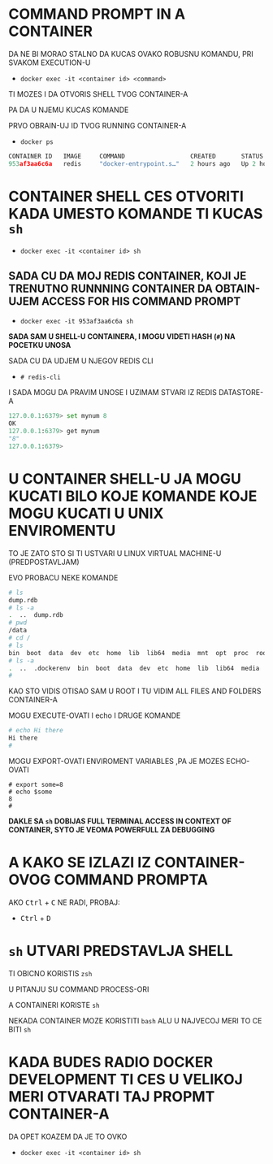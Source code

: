 # COMMAND PROMPT IN A CONTAINER

DA NE BI MORAO STALNO DA KUCAS OVAKO ROBUSNU KOMANDU, PRI SVAKOM EXECUTION-U

- `docker exec -it <container id> <command>`

TI MOZES I DA OTVORIS SHELL TVOG CONTAINER-A

PA DA U NJEMU KUCAS KOMANDE

PRVO OBRAIN-UJ ID TVOG RUNNING CONTAINER-A

- `docker ps`

```c
CONTAINER ID   IMAGE     COMMAND                  CREATED       STATUS       PORTS      NAMES
953af3aa6c6a   redis     "docker-entrypoint.s…"   2 hours ago   Up 2 hours   6379/tcp   laughing_brahmagupta
```

# CONTAINER SHELL CES OTVORITI KADA UMESTO KOMANDE TI KUCAS `sh`

- `docker exec -it <container id> sh`

## SADA CU DA MOJ REDIS CONTAINER, KOJI JE TRENUTNO RUNNNING CONTAINER DA OBTAIN-UJEM ACCESS FOR HIS COMMAND PROMPT

- `docker exec -it 953af3aa6c6a sh`

**SADA SAM U SHELL-U CONTAINERA, I MOGU VIDETI HASH (`#`) NA POCETKU UNOSA**

SADA CU DA UDJEM U NJEGOV REDIS CLI

-  `# redis-cli`

I SADA MOGU DA PRAVIM UNOSE I UZIMAM STVARI IZ REDIS DATASTORE-A

```py
127.0.0.1:6379> set mynum 8
OK
127.0.0.1:6379> get mynum
"8"
127.0.0.1:6379> 
```

# U CONTAINER SHELL-U JA MOGU KUCATI BILO KOJE KOMANDE KOJE MOGU KUCATI U UNIX ENVIROMENTU

TO JE ZATO STO SI TI USTVARI U LINUX VIRTUAL MACHINE-U (PREDPOSTAVLJAM)

EVO PROBACU NEKE KOMANDE

```bash
# ls
dump.rdb
# ls -a
.  ..  dump.rdb
# pwd
/data
# cd /
# ls
bin  boot  data  dev  etc  home  lib  lib64  media  mnt  opt  proc  root  run  sbin  srv  sys  tmp  usr  var
# ls -a                                                                                                                                                                                                       
.  ..  .dockerenv  bin  boot  data  dev  etc  home  lib  lib64  media  mnt  opt  proc  root  run  sbin  srv  sys  tmp  usr  var                                                                               
#
```

KAO STO VIDIS OTISAO SAM U ROOT I TU VIDIM ALL FILES AND FOLDERS CONTAINER-A

MOGU EXECUTE-OVATI I echo I DRUGE KOMANDE

```bash
# echo Hi there                                                                                                                                                                                               
Hi there                                                                                                                                                                                                      
#     
```

MOGU EXPORT-OVATI ENVIROMENT VARIABLES ,PA JE MOZES ECHO-OVATI

```
# export some=8                                                                                                                                                                                               
# echo $some                                                                                                                                                                                                  
8                                                                                                                                                                                                             
#   
```

**DAKLE SA `sh` DOBIJAS FULL TERMINAL ACCESS IN CONTEXT OF CONTAINER, SYTO JE VEOMA POWERFULL ZA DEBUGGING**

# A KAKO SE IZLAZI IZ CONTAINER-OVOG COMMAND PROMPTA

AKO <kbd>Ctrl</kbd> + <kbd>C</kbd> NE RADI, PROBAJ: 

- <kbd>Ctrl</kbd> + <kbd>D</kbd>

# `sh` UTVARI PREDSTAVLJA SHELL

TI OBICNO KORISTIS `zsh`

U PITANJU SU COMMAND PROCESS-ORI

A CONTAINERI KORISTE `sh`

NEKADA CONTAINER MOZE KORISTITI `bash` ALU U NAJVECOJ MERI TO CE BITI `sh`

# KADA BUDES RADIO DOCKER DEVELOPMENT TI CES U VELIKOJ MERI OTVARATI TAJ PROPMT CONTAINER-A

DA OPET KOAZEM DA JE TO OVKO

- `docker exec -it <container id> sh`